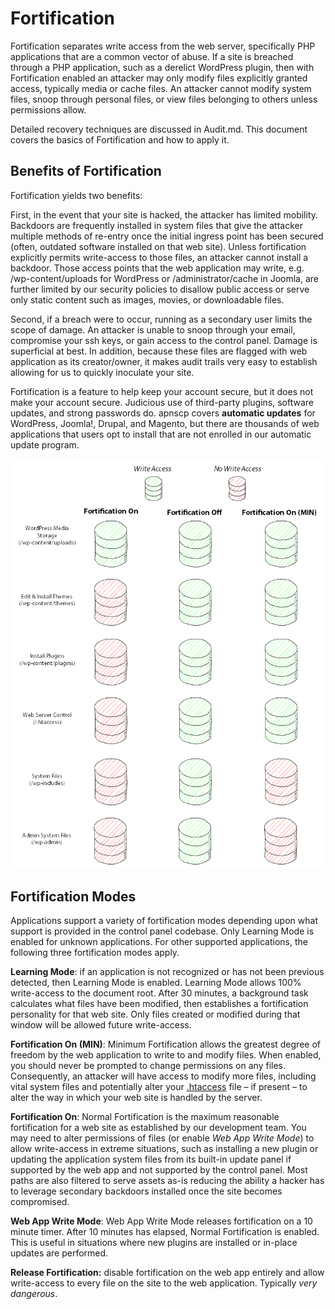 # Fortification

Fortification separates write access from the web server, specifically PHP applications that are a common vector of abuse. If a site is breached through a PHP application, such as a derelict WordPress plugin, then with Fortification enabled an attacker may only modify files explicitly granted access, typically media or cache files. An attacker cannot modify system files, snoop through personal files, or view files belonging to others unless permissions allow.

Detailed recovery techniques are discussed in Audit.md. This document covers the basics of Fortification and how to apply it.

## Benefits of Fortification

Fortification yields two benefits:

First, in the event that your site is hacked, the attacker has limited mobility. Backdoors are frequently installed in system files that give the attacker multiple methods of re-entry once the initial ingress point has been secured (often, outdated software installed on that web site). Unless fortification explicitly permits write-access to those files, an attacker cannot install a backdoor. Those access points that the web application may write, e.g. /wp-content/uploads for WordPress or /administrator/cache in Joomla, are further limited by our security policies to disallow public access or serve only static content such as images, movies, or downloadable files.

Second, if a breach were to occur, running as a secondary user limits the scope of damage. An attacker is unable to snoop through your email, compromise your ssh keys, or gain access to the control panel. Damage is superficial at best. In addition, because these files are flagged with web application as its creator/owner, it makes audit trails very easy to establish allowing for us to quickly inoculate your site.

Fortification is a feature to help keep your account secure, but it does not make your account secure. Judicious use of third-party plugins, software updates, and strong passwords do. apnscp covers **automatic updates** for WordPress, Joomla!, Drupal, and Magento, but there are thousands of web applications that users opt to install that are not enrolled in our automatic update program.

![fortification-mode](../images/fortification-diagram.png)

## Fortification Modes

Applications support a variety of fortification modes depending upon what support is provided in the control panel codebase. Only Learning Mode is enabled for unknown applications. For other supported applications, the following three fortification modes apply.

**Learning Mode**: if an application is not recognized or has not been previous detected, then Learning Mode is enabled. Learning Mode allows 100% write-access to the document root. After 30 minutes, a background task calculates what files have been modified, then establishes a fortification personality for that web site. Only files created or modified during that window will be allowed future write-access.

**Fortification On (MIN)**: Minimum Fortification allows the greatest degree of freedom by the web application to write to and modify files. When enabled, you should never be prompted to change permissions on any files. Consequently, an attacker will have access to modify more files, including vital system files and potentially alter your [.htaccess](https://kb.apiscp.com/guides/htaccess-guide/) file – if present – to alter the way in which your web site is handled by the server.

**Fortification On**: Normal Fortification is the maximum reasonable fortification for a web site as established by our development team. You may need to alter permissions of files (or enable *Web App Write Mode*) to allow write-access in extreme situations, such as installing a new plugin or updating the application system files from its built-in update panel if supported by the web app and not supported by the control panel. Most paths are also filtered to serve assets as-is reducing the ability a hacker has to leverage secondary backdoors installed once the site becomes compromised.

**Web App Write Mode**: Web App Write Mode releases fortification on a 10 minute timer. After 10 minutes has elapsed, Normal Fortification is enabled. This is useful in situations where new plugins are installed or in-place updates are performed.

**Release Fortification:** disable fortification on the web app entirely and allow write-access to every file on the site to the web application. Typically *very dangerous*.
